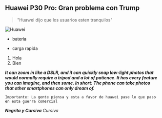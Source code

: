 ## Huawei P30 Pro: Gran problema con Trump

>"Huawei dijo que los usuarios esten tranquilos"

![Huawei](https://mondrian.mashable.com/uploads%252Fcard%252Fimage%252F964366%252Feb5a01b7-7735-4910-82b2-202bef82c02a.jpg%252F950x534__filters%253Aquality%252890%2529.jpg?signature=aargU32Rtii5ACShVKQcPdy7PQc=&source=https%3A%2F%2Fblueprint-api-production.s3.amazonaws.com)

+ bateria
* carga rapida

1. Hola
2. Bien

***It can zoom in like a DSLR, and it can quickly snap low-light photos that would normally require a tripod and a lot of patience. It has every feature you can imagine, and then some. In short: The phone can take photos that other smartphones can only dream of.***

    Importante: La gente piensa y esta a favor de huawei pase lo que paso en esta guerra comercial
 

**_Negrita y Cursiva_**
_Cursiva_
